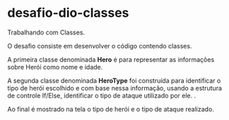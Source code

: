 # desafio-dio-classes
Trabalhando com Classes.

O desafio consiste em desenvolver o código contendo classes.

A primeira classe denominada **Hero** é para representar as informações sobre Herói como nome e idade.

A segunda classe denominada **HeroType** foi construída para identificar o tipo de herói escolhido e com base nessa informação, usando a estrutura de controle If/Else, identificar o tipo de ataque utilizado por ele. .

Ao final é mostrado na tela o tipo de herói e o tipo de ataque realizado.
